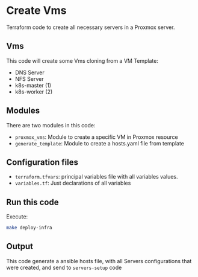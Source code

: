 # Create Vms

Terraform code to create all necessary servers in a Proxmox server.

## Vms

This code will create some Vms cloning from a VM Template:

- DNS Server
- NFS Server
- k8s-master (1)
- k8s-worker (2)

## Modules

There are two modules in this code:
- `proxmox_vms`: Module to create a specific VM in Proxmox resource
- `generate_template`: Module to create a hosts.yaml file from template

## Configuration files

- `terraform.tfvars`: principal variables file with all variables values.
- `variables.tf`: Just declarations of all variables

## Run this code

Execute:
```bash
make deploy-infra
```

## Output

This code generate a ansible hosts file, with all Servers configurations that were created, and send to `servers-setup` code
